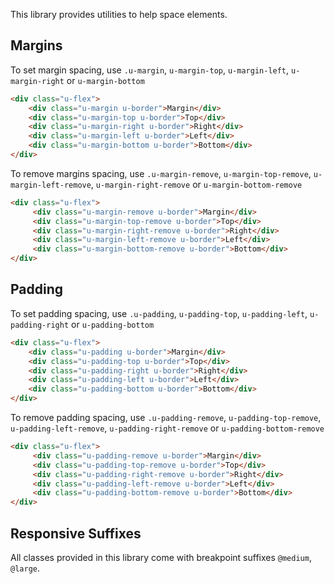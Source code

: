 <p class="u-text-emphasize">This library provides utilities to help space elements.</p>

## Margins

To set margin spacing, use `.u-margin`, `u-margin-top`, `u-margin-left`, `u-margin-right` or `u-margin-bottom`

```html
<div class="u-flex">
    <div class="u-margin u-border">Margin</div>
    <div class="u-margin-top u-border">Top</div>
    <div class="u-margin-right u-border">Right</div>
    <div class="u-margin-left u-border">Left</div>
    <div class="u-margin-bottom u-border">Bottom</div>
</div>
```

To remove margins spacing, use `.u-margin-remove`, `u-margin-top-remove`, `u-margin-left-remove`, `u-margin-right-remove` or `u-margin-bottom-remove`

```html
<div class="u-flex">
     <div class="u-margin-remove u-border">Margin</div>
     <div class="u-margin-top-remove u-border">Top</div>
     <div class="u-margin-right-remove u-border">Right</div>
     <div class="u-margin-left-remove u-border">Left</div>
     <div class="u-margin-bottom-remove u-border">Bottom</div>
</div>  
```

## Padding

To set padding spacing, use `.u-padding`, `u-padding-top`, `u-padding-left`, `u-padding-right` or `u-padding-bottom`

```html
<div class="u-flex">
    <div class="u-padding u-border">Margin</div>
    <div class="u-padding-top u-border">Top</div>
    <div class="u-padding-right u-border">Right</div>
    <div class="u-padding-left u-border">Left</div>
    <div class="u-padding-bottom u-border">Bottom</div>
</div>
```

To remove padding spacing, use `.u-padding-remove`, `u-padding-top-remove`, `u-padding-left-remove`, `u-padding-right-remove` or `u-padding-bottom-remove`

```html
<div class="u-flex">
     <div class="u-padding-remove u-border">Margin</div>
     <div class="u-padding-top-remove u-border">Top</div>
     <div class="u-padding-right-remove u-border">Right</div>
     <div class="u-padding-left-remove u-border">Left</div>
     <div class="u-padding-bottom-remove u-border">Bottom</div>
</div>
```

## Responsive Suffixes

All classes provided in this library come with breakpoint suffixes `@medium`, `@large`.